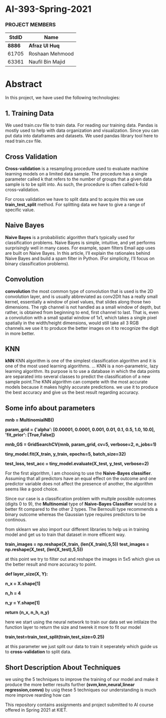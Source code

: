 # AI-393-Spring-2021

### PROJECT MEMBERS ###
StdID | Name
------------ | -------------
**8886** | **Afraz Ul Huq** 
61705 | Roshaan Mehmood
63361 | Naufil Bin Majid

# Abstract #
In this project, we have used the following technologies:

## 1. Training Data ##
We used train.csv file to train data. For reading our training data. Pandas is mostly used to help with data organization and visualization. Since you can put data into dataframes and datasets. We used pandas library tool here to read train.csv file.


## Cross Validation ##
**Cross-validation** is a resampling procedure used to evaluate machine learning models on a limited data sample. The procedure has a single parameter called k that refers to the number of groups that a given data sample is to be split into. As such, the procedure is often called k-fold cross-validation.

For cross validation we have to split data and to acquire this we use **train_test_split** method. For splitting data we have to give a range of specific value.

## Naive Bayes ##
**Naive Bayes** is a probabilistic algorithm that’s typically used for classification problems. Naive Bayes is simple, intuitive, and yet performs surprisingly well in many cases. For example, spam filters Email app uses are built on Naive Bayes. In this article, I’ll explain the rationales behind Naive Bayes and build a spam filter in Python. (For simplicity, I’ll focus on binary classification problems).


## Convolution ##
**convolution** the most common type of convolution that is used is the 2D convolution layer, and is usually abbreviated as conv2DIt has a really small kernel, essentially a window of pixel values, that slides along those two dimensions. The rgb channel is not handled as a small window of depth, but rather, is obtained from beginning to end, first channel to last. That is, even a convolution with a small spatial window of 1x1, which takes a single pixel spatially in the width/height dimensions, would still take all 3 RGB channels.we use it to produce the better images on it to recognize the digit in more better.



## KNN ##
**kNN** KNN algorithm is one of the simplest classification algorithm and it is one of the most used learning algorithms. ... KNN is a non-parametric, lazy learning algorithm. Its purpose is to use a database in which the data points are separated into several classes to predict the classification of a new sample point.The KNN algorithm can compete with the most accurate models because it makes highly accurate predictions. we use it to produce the best accuracy and give us the best result regarding accuracy.

## Some info about parameters ## 


**mnb = MultinomialNB()**


**param_grid = {'alpha': [0.00001, 0.0001, 0.001, 0.01, 0.1, 0.5, 1.0, 10.0],**
              **'fit_prior': [True,False]}**

**mnb_GS = GridSearchCV(mnb, param_grid, cv=5, verbose=2, n_jobs=1)**

**tiny_model.fit(X_train, y_train, epochs=5, batch_size=32)**

**test_loss, test_acc = tiny_model.evaluate(X_test,  y_test, verbose=2)**

For the first algorithm, I am choosing to use the **Naive-Bayes classifier**. Assuming that all predictors have an equal effect on the outcome and one predictor variable does not affect the presence of another, the algorithm seems like a good choice.

Since our case is a classification problem with multple possible outcomes (digits 0 to 9), the **Multinomial** type of **Naive-Bayes Classifier** would be a better fit compared to the other 2 types. The Bernoulli type recommends a binary outcome whereas the Gaussian type requires predictors to be continous. 

from sklearn we also import our different libraries to help us in training model and get us to train that dataset in more efficent way.

**train_images = np.reshape(X_train, (len(X_train),5,5))**
**test_images = np.reshape(X_test, (len(X_test),5,5))**

at this point we try to filter out and reshape the images in 5x5 which give us the better result and more accuracy to point.

**def layer_size(X, Y):**
  
**n_x = X.shape[1]**


**n_h = 4**


**n_y = Y.shape[1]**


**return (n_x, n_h, n_y)**
   
here we start using the neural network to train our data set we intilaize the function layer to return the size and twerek it more to fit our model 
 

**train,test=train_test_split(train,test_size=0.25)**

at this parameter we just split our data to train it seperately which guide us to **cross-validation** to split data.

## Short Description About Techniques ##
we using the 5 techniques to improve the training of our model and make it produce the more better results further **(svm,knn,neural,linear regression,convo)**
by usig these 5 techniques our understanding is much more improve rearding how can 

This repository contains assignments and project submitted to AI course offered in Spring 2021 at KIET.

